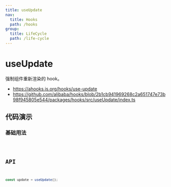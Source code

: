 ```yaml
---
title: useUpdate
nav:
  title: Hooks
  path: /hooks
group:
  title: LifeCycle
  path: /life-cycle
---
```


# useUpdate

强制组件重新渲染的 hook。

- https://ahooks.js.org/hooks/use-update
- https://github.com/alibaba/hooks/blob/2b1cb941969268c2a651747e73b98f945805e544/packages/hooks/src/useUpdate/index.ts

## 代码演示

### 基础用法

<code src="./demo/demo1.tsx" />

## API

```typescript
const update = useUpdate();
```
